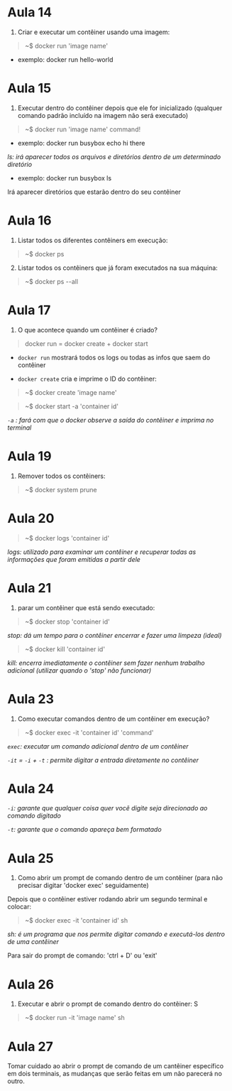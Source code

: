 # Aula 14

1. Criar e executar um contêiner usando uma imagem:

> ~$ docker run 'image name'
- exemplo: docker run hello-world

# Aula 15

1. Executar dentro do contêiner depois que ele for inicializado 
(qualquer comando padrão incluído na imagem não será executado)

>~$ docker run 'image name' command!

- exemplo: docker run busybox echo hi there

_ls: irá aparecer todos os arquivos e diretórios dentro de um determinado diretório_

- exemplo: docker run busybox ls

Irá aparecer diretórios que estarão dentro do seu contêiner

# Aula 16

1. Listar todos os diferentes contêiners em execução:

> ~$ docker ps

2. Listar todos os contêiners que já foram executados na sua máquina:

> ~$ docker ps --all

# Aula 17 

1. O que acontece quando um contêiner é criado?

> docker run = docker create + docker start

- `docker run` mostrará todos os logs ou todas as infos que saem do contêiner

- `docker create` cria e imprime o ID do contêiner:

> ~$ docker create 'image name' 

> ~$ docker start -a 'container id'

_`-a` : fará com que o docker observe a saída do contẽiner e imprima no terminal_

# Aula 19

1. Remover todos os contêiners:

> ~$ docker system prune

# Aula 20

> ~$ docker logs 'container id'

_logs: utilizado para examinar um contêiner e recuperar todas as informações que foram emitidas a partir dele_

# Aula 21

1. parar um contêiner que está sendo executado:

> ~$ docker stop 'container id'

_stop: dá um tempo para o contêiner encerrar e fazer uma limpeza (ideal)_

> ~$ docker kill 'container id'

_kill: encerra imediatamente o contêiner sem fazer nenhum trabalho adicional (utilizar quando o 'stop' não funcionar)_

# Aula 23

1. Como executar comandos dentro de um contêiner em execução?

> ~$ docker exec -it 'container id' 'command'

_`exec`: executar um comando adicional dentro de um contêiner_

_`-it` = `-i` + `-t` : permite digitar a entrada diretamente no contêiner_

# Aula 24

_`-i`: garante que qualquer coisa quer vocẽ digite seja direcionado ao comando digitado_

_`-t`: garante que o comando apareça bem formatado_

# Aula 25 

1. Como abrir um prompt de comando dentro de um contêiner (para não precisar digitar 'docker exec' seguidamente)

Depois que o contêiner estiver rodando abrir um segundo terminal e colocar:

> ~$ docker exec -it 'container id' sh

_sh: é um programa que nos permite digitar comando e executá-los dentro de uma contêiner_

Para sair do prompt de comando: 'ctrl + D' ou 'exit'

# Aula 26 

1. Executar e abrir o prompt de comando dentro do contêiner:
S
> ~$ docker run -it 'image name' sh 

# Aula 27 

Tomar cuidado ao abrir o prompt de comando de um cantêiner específico em dois terminais, as mudanças que serão feitas em um não parecerá no outro.